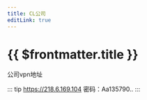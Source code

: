 ```yaml
---
title: CL公司
editLink: true
---
```


# {{ $frontmatter.title }}

公司vpn地址


::: tip https://218.6.169.104
密码：Aa135790..
:::